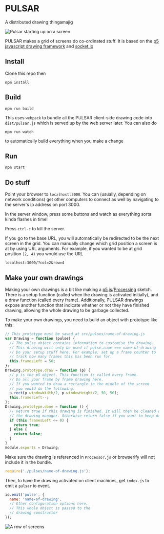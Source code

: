 # PULSAR
A distributed drawing thingamajig

![Pulsar starting up on a screen](http://pulsar.dermah.org/pulsar.jpg)

PULSAR makes a grid of screens do co-ordinated stuff. It is based on the [p5 javascript drawing framework](http://p5js.org/) and [socket.io](http://socket.io)

## Install

Clone this repo then

    npm install

## Build

    npm run build

This uses `webpack` to bundle all the PULSAR client-side drawing code into `dist/pulsar.js` which is served up by the web server later. You can also do

    npm run watch
    
to automatically build everything when you make a change

## Run

    npm start

## Do stuff

Point your browser to `localhost:3000`. You can (usually, depending on network conditions) get other computers to connect as well by navigating to the server's ip address on port 3000. 

In the server window, press some buttons and watch as everything sorta kinda flashes in time!

Press `ctrl-c` to kill the server.

If you go to the base URL, you will automatically be redirected to be the next screen in the grid. You can manually change which grid position a screen is at by using URL arguments. For example, if you wanted to be at grid position `(2, 4)` you would use the URL

    localhost:3000/?col=2&row=4

## Make your own drawings

Making your own drawings is a bit like making a [p5.js](http://p5js.org/)/[Processing](https://processing.org/) sketch. There is a setup function (called when the drawing is activated initially), and a draw function (called every frame). Additionally, PULSAR drawings expose another function that indicate whether or not they have finished drawing, allowing the whole drawing to be garbage collected. 

To make your own drawings, you need to build an object with prototype like this:

```JavaScript
// This prototype must be saved at src/pulses/name-of-drawing.js
var Drawing = function (pulse) {
  // The pulse object contains information to customise the drawing.
  // This drawing will only be used if pulse.name === name-of-drawing
  // Do your setup stuff here. For example, set up a frame counter to 
  // track how many frames this has been run for. 
  this.framesLeft = 50;
};
Drawing.prototype.draw = function (p) {
  // p is the p5 object. This function is called every frame. 
  // Do all your frame by frame drawing here.
  // If you wanted to draw a rectangle in the middle of the screen
  // you would do the following:
  p.rect(p.windowWidth/2, p.windowHeight/2, 50, 50);
  this.framesLeft--;
};
Drawing.prototype.done = function () {
  // Return true if this drawing is finished. It will then be cleaned up by
  // the drawing manager. Otherwise return false if you want to keep drawing frames
  if (this.framesLeft <= 0) {
    return true;
  } else {
    return false;
  }
}
module.exports = Drawing;
```

Make sure the drawing is referenced in `Processor.js` or browserify will not include it in the bundle. 

```JavaScript
require('./pulses/name-of-drawing.js');
```

Then, to have the drawing activated on client machines, get `index.js` to emit a `pulsar` io event.

```JavaScript
io.emit('pulse', { 
  name: 'name-of-drawing',
  // Other configuration options here.
  // This whole object is passed to the 
  // drawing constructor
});
```

![A row of screens](http://pulsar.dermah.org/PULSAR1.jpg)